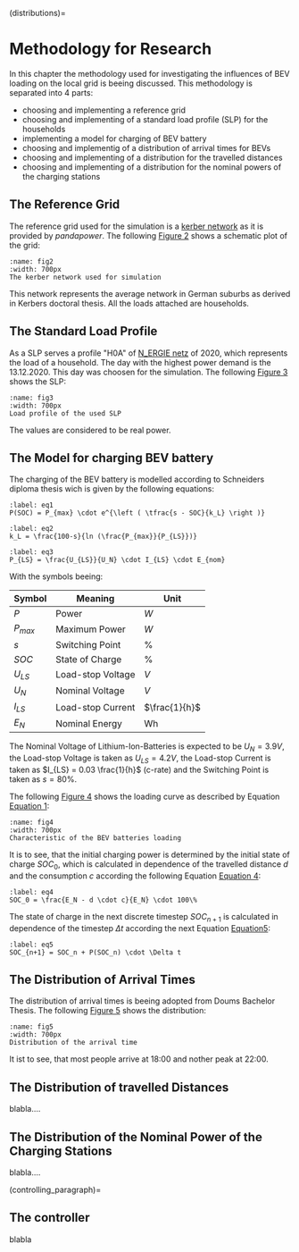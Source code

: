 (distributions)= 
# Methodology for Research


In this chapter the methodology used for investigating the influences of BEV loading on the local grid is beeing discussed. This methodology is separated into 4 parts:

- choosing and implementing a reference grid
- choosing and implementing of a standard load profile (SLP) for the households
- implementing a model for charging of BEV battery
- choosing and implementig of a distribution of arrival times for BEVs
- choosing and implementing of a distribution for the travelled distances
- choosing and implementing of a distribution for the nominal powers of the charging stations


## The Reference Grid





The reference grid used for the simulation is a [kerber network](https://pandapower.readthedocs.io/en/develop/networks/kerber.html) as it is provided by _pandapower_. The following [Figure 2](fig2) shows a schematic plot of the grid:

```{figure} https://pandapower.readthedocs.io/en/develop/_images/kerber_vorstadtnetz_a.PNG
:name: fig2
:width: 700px
The kerber network used for simulation
```

This network represents the average network in German suburbs as derived in Kerbers doctoral thesis. All the loads attached are households.


## The Standard Load Profile


As a SLP serves a profile "H0A" of [N_ERGIE netz](https://www.n-ergie-netz.de/startseite/produkte-dienstleistungen/netznutzung/netznutzung-strom/!ut/p/z1/04_Sj9CPykssy0xPLMnMz0vMAfIjo8zifT2dDQyd_A18DfzCzAwCXQ0Ng52Ngg39jMz0w_EpMDY114-iRL-lGXH6DVCAo4FTkJGTsYGBu78ROfqRTaLI_SAFUfiND9ePwmuFsxF-BeAgxqvA0piQAjOoAnyhSMgfBbmhQBBhkOmZ6QkA7tlcaw!!/dz/d5/L2dBISEvZ0FBIS9nQSEh/) of 2020, which represents the load of a household. The day with the highest power demand is the 13.12.2020. This day was choosen for the simulation. The following [Figure 3](fig3) shows the SLP:

```{figure} img/slp.png
:name: fig3
:width: 700px
Load profile of the used SLP
```

The values are considered to be real power.


## The Model for charging BEV battery


The charging of the BEV battery is modelled according to Schneiders diploma thesis wich is given by the following equations:

```{math}
:label: eq1
P(SOC) = P_{max} \cdot e^{\left ( \tfrac{s - SOC}{k_L} \right )}
```

```{math}
:label: eq2
k_L = \frac{100-s}{ln (\frac{P_{max}}{P_{LS}})}
```

```{math}
:label: eq3
P_{LS} = \frac{U_{LS}}{U_N} \cdot I_{LS} \cdot E_{nom}
```

With the symbols beeing:

|Symbol|Meaning|Unit|
|--|--|--|
|$P$|Power|$W$|
|$P_{max}$|Maximum Power|$W$|
|$s$|Switching Point|$\%$|
|$SOC$|State of Charge|$\%$|
|$U_{LS}$|Load-stop Voltage|$V$|
|$U_N$|Nominal Voltage|$V$|
|$I_{LS}$|Load-stop Current|$\frac{1}{h}$|
|$E_N$|Nominal Energy|Wh|

The Nominal Voltage of Lithium-Ion-Batteries is expected to be $U_N= 3.9V$, the Load-stop Voltage is taken as $U_{LS}=4.2V$, the Load-stop Current is taken as $I_{LS} = 0.03 \frac{1}{h}$ (c-rate) and the Switching Point is taken as $s = 80\%$.

The following [Figure 4](fig4) shows the loading curve as described by Equation [Equation 1](eq1):

```{figure} img/psoc.png
:name: fig4
:width: 700px
Characteristic of the BEV batteries loading
```

It is to see, that the initial charging power is determined by the initial state of charge $SOC_0$, which is calculated in dependence of the travelled distance $d$ and the consumption $c$ according the following Equation [Equation 4](eq4):

```{math}
:label: eq4
SOC_0 = \frac{E_N - d \cdot c}{E_N} \cdot 100\%
```

The state of charge in the next discrete timestep $SOC_{n+1}$ is calculated in dependence of the timestep $\Delta t$ according the next Equation [Equation5](eq5):

```{math}
:label: eq5
SOC_{n+1} = SOC_n + P(SOC_n) \cdot \Delta t
```


## The Distribution of Arrival Times


The distribution of arrival times is beeing adopted from Doums Bachelor Thesis. The following [Figure 5](fig5) shows the distribution:

```{figure} img/dist.png
:name: fig5
:width: 700px
Distribution of the arrival time
```

It ist to see, that most people arrive at 18:00 and nother peak at 22:00.


## The Distribution of travelled Distances


blabla....


## The Distribution of the Nominal Power of the Charging Stations


blabla....


(controlling_paragraph)=
## The controller


blabla
